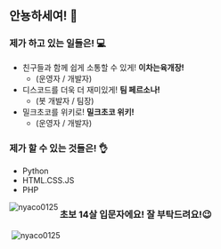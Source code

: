 ## 안뇽하세여! 👋

### 제가 하고 있는 일들은! 💻
- 친구들과 함께 쉽게 소통할 수 있게! **이차는육개장!** 
  - (운영자 / 개발자)
- 디스코드를 더욱 더 재미있게! **팀 페르소나!** 
  - (봇 개발자 / 팀장)
- 밀크초코를 위키로! **밀크초코 위키!** 
  - (운영자 / 개발자)

### 제가 할 수 있는 것들은! 👌
- Python
- HTML.CSS.JS
- PHP


<p><img align="left" src="https://github-readme-stats.vercel.app/api/top-langs?username=nyaco0125&show_icons=true&locale=en&layout=compact" alt="nyaco0125" /></p>


### 초보 14살 입문자에요! 잘 부탁드려요!😉


<p>&nbsp;<img align="center" src="https://github-readme-stats.vercel.app/api?username=nyaco0125&show_icons=true&locale=en" alt="nyaco0125" /></p>
